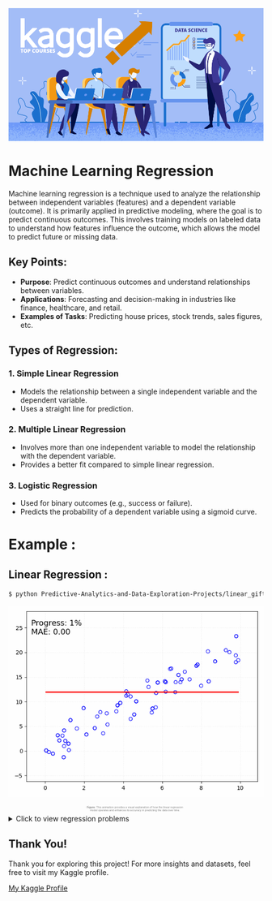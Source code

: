 ![Top Kaggle Courses for Data Science](https://raw.githubusercontent.com/SumeyraBayrak/Predictive-Analytics-and-Data-Exploration-Projects/master/Image/Top-Kaggle-Courses-for-Data-Science.png)

# Machine Learning Regression

Machine learning regression is a technique used to analyze the relationship between independent variables (features) and a dependent variable (outcome). It is primarily applied in predictive modeling, where the goal is to predict continuous outcomes. This involves training models on labeled data to understand how features influence the outcome, which allows the model to predict future or missing data.

## Key Points:
- **Purpose**: Predict continuous outcomes and understand relationships between variables.
- **Applications**: Forecasting and decision-making in industries like finance, healthcare, and retail.
- **Examples of Tasks**: Predicting house prices, stock trends, sales figures, etc.
## Types of Regression:
### 1. Simple Linear Regression
- Models the relationship between a single independent variable and the dependent variable.
- Uses a straight line for prediction.

### 2. Multiple Linear Regression
- Involves more than one independent variable to model the relationship with the dependent variable.
- Provides a better fit compared to simple linear regression.

### 3. Logistic Regression
- Used for binary outcomes (e.g., success or failure).
- Predicts the probability of a dependent variable using a sigmoid curve.

# Example :
##  Linear Regression :

```bash
$ python Predictive-Analytics-and-Data-Exploration-Projects/linear_gift.ipynb
```

<p align="center">
  <img src="https://raw.githubusercontent.com/SumeyraBayrak/Predictive-Analytics-and-Data-Exploration-Projects/master/advanced_linear_regression_animation.gif" alt="Project Image">
</p>

<p align="center" style="max-width: 500px; color: #808080; font-size: 5px;">
  <strong>Figure:</strong> This animation provides a visual explanation of how the linear regression<br>
  model operates and enhances its accuracy in predicting the data over time.
</p>

<details>
<summary>Click to view regression problems</summary>

| **Project No** | **Project Name**                             | **Description**                                                                 | **Techniques Used**                                               | **Key Libraries**                                            | **Data Source (English)**                                                                 | **Data Source (Turkish)**                                                                 |
|----------------|----------------------------------------------|---------------------------------------------------------------------------------|-------------------------------------------------------------------|-------------------------------------------------------------|-------------------------------------------------------------------------|-------------------------------------------------------------------------|
| 1              | **The Price of Paradise: California Housing Study**          | This project predicts California housing prices using machine learning models, analyzing factors like geolocation, income, and population density. It provides insights into how ocean proximity and demographics influence home values. | XGBoost | Pandas, NumPy, Scikit-learn, Matplotlib , Optuna   | [California Housing](1-california-housing-price-predict-project.ipynb) | [California Housing](1-california-housing-price-predict-project.ipynb) |
| 2              | **Exploring Big Mart: Sales Data Analysis**          | This project develops a sales prediction model for BigMart using MLP Regressor. The model achieves the lowest RMSE of 1025.89 with optimized hyperparameters, including two hidden layers (200 and 177 units), ReLU activation, and a learning rate of 0.0096, helping BigMart forecast product sales more accurately. | MLP Regressor    | Pandas, NumPy, Scikit-learn, Matplotlib , Optuna   | [Sales Predict](2-big-mart-sales-predict-project.ipynb) | [Sales Predict](2-big-mart-sales-predict-project.ipynb) |
| 3              | **Predicting London’s Bike Shares: Weather, Holidays, and Seasons Impact**                     | This project forecasts hourly bike rentals in London using weather, holiday, and seasonal data from 2015-2016. By analyzing factors like temperature, humidity, and holidays, the model predicts bike share demand and helps optimize availability. |LightGBM | Pandas, NumPy, Scikit-learn, Matplotlib , Optuna            | [Londons Bike](3-predicting-londons-bike-demand-project.ipynb) | [Londons Bike](3-predicting-londons-bike-demand-project.ipynb) |
| 4              | **Used Cars Price Prediction**                   | This project aims to predict the price of used cars based on features such as make, model, year, mileage, fuel type, and more. By building a custom algorithm, the goal is to develop a model that accurately estimates the price of a car on platforms like Cars24, enabling better market insights and pricing strategies. | Extra Trees   | Pandas, NumPy, Scikit-learn, Matplotlib , Optuna  | [Cars Price](4-used-cars-price-prediction-project.ipynb) | [Cars Price](4-used-cars-price-prediction-project.ipynb) |
| 5              | **Life Expectancy Analysis: Health, Economy & Social Impact** | This project analyzes global life expectancy data (2000–2015) using health, economic, and social factors to uncover key patterns that influence human lifespan. | Extra Trees Regressor        | Pandas, NumPy, Scikit-learn, Matplotlib , Optuna                     | [Concrete Dataset](https://archive.ics.uci.edu/ml/datasets/Concrete+Compressive+Strength) | [Beton Sıkıştırma Dayanımı Verisi](https://archive.ics.uci.edu/ml/datasets/Concrete+Compressive+Strength) |

</details>

## Thank You!

Thank you for exploring this project! For more insights and datasets, feel free to visit my Kaggle profile.

[My Kaggle Profile](https://www.kaggle.com/smeyrabayrak)

